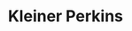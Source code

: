 ---
layout: firm_page
title: "Kleiner Perkins"
id: "kleinerperkins.com"
permalink: "/kleinerperkinskleinerperkins.com/"
website: "https://www.kleinerperkins.com"
offices: "Menlo Park (United States), Shanghai (China)"
investment_stages: "Seed, Series A, Series B, Series C"
portfolio_companies: ""
portfolio_link: ""
investment_markets: "Consumer, FinTech, Enterprise, HardTech, Health Care, HealthTech, B2B, SaaS, AI/ML, DeepTech"
founded_year: "1972"
description: "For five decades, Kleiner Perkins has partnered with founders to build iconic companies. They invest in founders with bold ideas across industries and continents, partnering from inception to IPO and beyond. Their mission is to be the first call for founders wanting to make history."
linkedin: "https://www.linkedin.com/company/kleinerperkins"
twitter: ""
instagram: ""
team_page: "https://www.kleinerperkins.com/people/investors/"
investor_type: "Venture Capital"
crunchbase: ""
pitchbook: "https://pitchbook.com/profiles/investor/11228-50"

# SEO Optimization
meta_title: "Kleiner Perkins - VC Firm - projectstartups.com"
meta_description: "Kleiner Perkins, For five decades, Kleiner Perkins has partnered with founders to build iconic companies. They invest in founders with bold ideas across industries and..."
meta_keywords: "Kleiner Perkins, Consumer, FinTech, Enterprise, HardTech, Health Care, HealthTech, B2B, SaaS, AI/ML, DeepTech, VC firm, venture capital, startup investor, projectstartups.com"
canonical_url: "https://vc.projectstartups.com/kleinerperkinskleinerperkins.com/"
---
